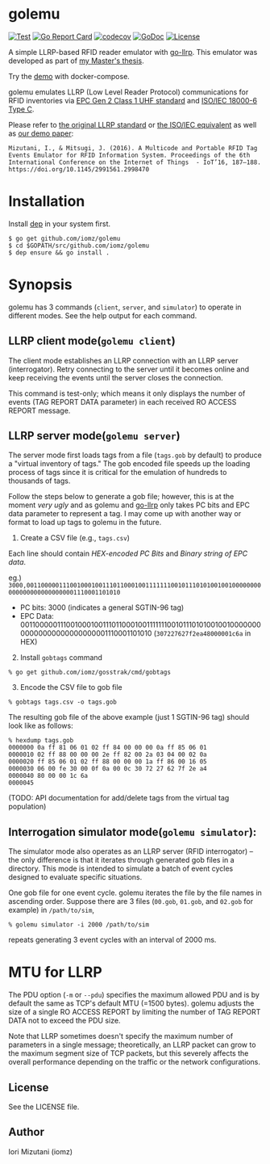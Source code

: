 # golemu

[![Test](https://github.com/iomz/golemu/actions/workflows/test.yml/badge.svg)](https://github.com/iomz/golemu/actions/workflows/test.yml)
[![Go Report Card](https://goreportcard.com/badge/github.com/iomz/golemu)](https://goreportcard.com/report/github.com/iomz/golemu)
[![codecov](https://codecov.io/gh/iomz/golemu/branch/main/graph/badge.svg?token=fN1tyc6ssX)](https://codecov.io/gh/iomz/golemu)
[![GoDoc](https://godoc.org/github.com/iomz/golemu?status.svg)](http://godoc.org/github.com/iomz/golemu)
[![License](https://img.shields.io/github/license/iomz/golemu.svg)](https://github.com/iomz/golemu/blob/main/LICENSE)

A simple LLRP-based RFID reader emulator with [go-llrp](https://github.com/iomz/go-llrp). This emulator was developed as part of [my Master's thesis](https://web.sfc.wide.ad.jp/~iomz/public/mthesis).

Try the [demo](https://github.com/iomz/docker-gosstrak-demo) with docker-compose.

golemu emulates LLRP (Low Level Reader Protocol) communications for RFID inventories via [EPC Gen 2 Class 1 UHF standard](https://www.gs1.org/standards/epc-rfid/uhf-air-interface-protocol) and [ISO/IEC 18000-6 Type C](https://www.iso.org/standard/59644.html).

Please refer to [the original LLRP standard](https://www.gs1.org/standards/epc-rfid/llrp/1-1-0) or [the ISO/IEC equivalent](https://www.iso.org/standard/60833.html) as well as [our demo paper](https://dl.acm.org/doi/10.1145/2991561.2998470):

```
Mizutani, I., & Mitsugi, J. (2016). A Multicode and Portable RFID Tag Events Emulator for RFID Information System. Proceedings of the 6th International Conference on the Internet of Things  - IoT’16, 187–188. https://doi.org/10.1145/2991561.2998470
```

# Installation

Install [dep](https://github.com/golang/dep) in your system first.

```
$ go get github.com/iomz/golemu
$ cd $GOPATH/src/github.com/iomz/golemu
$ dep ensure && go install .
```

# Synopsis

golemu has 3 commands (`client`, `server`, and `simulator`) to operate in different modes. See the help output for each command.

## LLRP client mode(`golemu client`)

The client mode establishes an LLRP connection with an LLRP server (interrogator). Retry connecting to the server until it becomes online and keep receiving the events until the server closes the connection.

This command is test-only; which means it only displays the number of events (TAG REPORT DATA parameter) in each received RO ACCESS REPORT message.

## LLRP server mode(`golemu server`)

The server mode first loads tags from a file (`tags.gob` by default) to produce a "virtual inventory of tags." The gob encoded file speeds up the loading process of tags since it is critical for the emulation of hundreds to thousands of tags.

Follow the steps below to generate a gob file; however, this is at the moment _very ugly_ and as golemu and [go-llrp](https://github.com/iomz/go-llrp) only takes PC bits and EPC data parameter to represent a tag. I may come up with another way or format to load up tags to golemu in the future.

1. Create a CSV file (e.g., `tags.csv`)

Each line should contain _HEX-encoded PC Bits_ and _Binary string of EPC data_.

eg.)
`3000,001100000111001000100111011000100111111100101110101001001000000000000000000000000001110001101010`

- PC bits: 3000 (indicates a general SGTIN-96 tag)
- EPC Data: 001100000111001000100111011000100111111100101110101001001000000000000000000000000001110001101010 (`307227627f2ea48000001c6a` in HEX)

2. Install `gobtags` command

`% go get github.com/iomz/gosstrak/cmd/gobtags`

3. Encode the CSV file to gob file

`% gobtags tags.csv -o tags.gob`

The resulting gob file of the above example (just 1 SGTIN-96 tag) should look like as follows:

```
% hexdump tags.gob
0000000 0a ff 81 06 01 02 ff 84 00 00 00 0a ff 85 06 01
0000010 02 ff 88 00 00 00 2e ff 82 00 2a 03 04 00 02 0a
0000020 ff 85 06 01 02 ff 88 00 00 00 1a ff 86 00 16 05
0000030 06 00 fe 30 00 0f 0a 00 0c 30 72 27 62 7f 2e a4
0000040 80 00 00 1c 6a
0000045
```

(TODO: API documentation for add/delete tags from the virtual tag population)

## Interrogation simulator mode(`golemu simulator`):

The simulator mode also operates as an LLRP server (RFID interrogator) – the only difference is that it iterates through generated gob files in a directory. This mode is intended to simulate a batch of event cycles designed to evaluate specific situations.

One gob file for one event cycle. golemu iterates the file by the file names in ascending order. Suppose there are 3 files (`00.gob`, `01.gob`, and `02.gob` for example) in `/path/to/sim`,

`% golemu simulator -i 2000 /path/to/sim`

repeats generating 3 event cycles with an interval of 2000 ms.

# MTU for LLRP

The PDU option (`-m` or `--pdu`) specifies the maximum allowed PDU and is by default the same as TCP's default MTU (=1500 bytes). golemu adjusts the size of a single RO ACCESS REPORT by limiting the number of TAG REPORT DATA not to exceed the PDU size.

Note that LLRP sometimes doesn't specify the maximum number of parameters in a single message; theoretically, an LLRP packet can grow to the maximum segment size of TCP packets, but this severely affects the overall performance depending on the traffic or the network configurations.

## License

See the LICENSE file.

## Author

Iori Mizutani (iomz)
